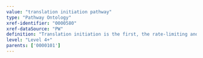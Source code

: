 ```yaml
---
value: "translation initiation pathway"
type: "Pathway Ontology"
xref-identifier: "0000580"
xref-dataSource: "PW"
definition: "Translation initiation is the first, the rate-limiting and the most regulated step of translation. It involves the formation of a scanning competent small subunit. Upon finding the initiation codon, scanning is stopped, the large 60S subunit joins and an elongation competent 80S ribosome is formed."
level: "Level 4+"
parents: ['0000101']
---
```

